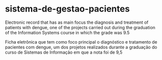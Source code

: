 # sistema-de-gestao-pacientes
 Electronic record that has as main focus the diagnosis and treatment of patients with dengue, one of the projects carried out during the graduation of the Information Systems course in which the grade was 9.5


Ficha eletrônica que tem como foco principal o diagnóstico e tratamento de pacientes com dengue, um dos projetos realizados durante a graduação do curso de Sistemas de Informação em que a nota foi de 9,5
